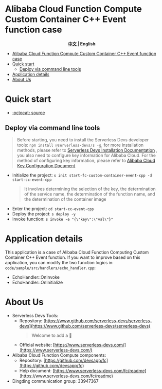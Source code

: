# Alibaba Cloud Function Compute Custom Container C++ Event function case

<toc>

<p align="center"><b> <a href="./readme.md"> 中文 </a> | English </b></p>

- [Alibaba Cloud Function Compute Custom Container C++ Event function case](#alibaba-cloud-function-compute-custom-container-c-event-function-case)
- [Quick start](#quick-start)
  - [Deploy via command line tools](#deploy-via-command-line-tools)
- [Application details](#application-details)
- [About Us](#about-us)

</toc>

# Quick start

- [:octocat: source](https://github.com/devsapp/start-fc/tree/main/custom-container-function/fc-custom-container-event-cpp/src)

## Deploy via command line tools

> Before starting, you need to install the Serverless Devs developer tools: `npm install @serverless-devs/s -g`, for more installation methods, please refer to [Serverless Devs Installation Documentation](https://www.serverless-devs.com/serverless-devs/install) , you also need to configure key information for Alibaba Cloud. For the method of configuring key information, please refer to [Alibaba Cloud Key Configuration Document](https://www.serverless-devs.com/fc/config)

- Initialize the project: `s init start-fc-custom-container-event-cpp -d start-cc-event-cpp`
    > It involves determining the selection of the key, the determination of the service name, the determination of the function name, and the determination of the container image
- Enter the project: `cd start-cc-event-cpp`
- Deploy the project: `s deploy -y`
- Invoke function: `s invoke -e "{\"key\":\"val\"}"`

# Application details

This application is a case of Alibaba Cloud Function Computing Custom Container C++ Event function. If you want to improve based on this application, you can modify the two function logics in `code/sample/src/handlers/echo_handler.cpp`:

- EchoHandler::OnInvoke
- EchoHandler::OnInitialize

# About Us

- Serverless Devs Tools:
    - Repository: [https://www.github.com/serverless-devs/serverless-devs](https://www.github.com/serverless-devs/serverless-devs)
      > Welcome to add a :star2:
    - Official website: [https://www.serverless-devs.com/](https://www.serverless-devs.com/)
- Alibaba Cloud Function Compute components:
    - Repository: [https://github.com/devsapp/fc](https://github.com/devsapp/fc)
    - Help document: [https://www.serverless-devs.com/fc/readme](https://www.serverless-devs.com/fc/readme)
- Dingding communication group: 33947367